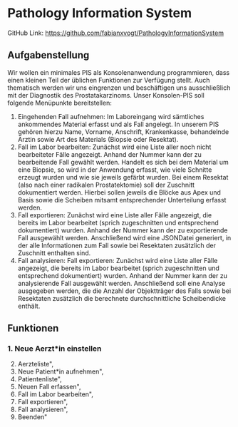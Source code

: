 # Pathology Information System

GitHub Link: https://github.com/fabianxvogt/PathologyInformationSystem

## Aufgabenstellung

Wir wollen ein minimales PIS als Konsolenanwendung programmieren, dass einen kleinen Teil der
üblichen Funktionen zur Verfügung stellt. Auch thematisch werden wir uns eingrenzen und
beschäftigen uns ausschließlich mit der Diagnostik des Prostatakarzinoms. Unser Konsolen-PIS soll
folgende Menüpunkte bereitstellen:
1. Eingehenden Fall aufnehmen: Im Laboreingang wird sämtliches ankommendes Material
erfasst und als Fall angelegt. In unserem PIS gehören hierzu Name, Vorname, Anschrift,
Krankenkasse, behandelnde Ärztin sowie Art des Materials (Biopsie oder Resektat).
2. Fall im Labor bearbeiten: Zunächst wird eine Liste aller noch nicht bearbeiteter Fälle
angezeigt. Anhand der Nummer kann der zu bearbeitende Fall gewählt werden. Handelt es
sich bei dem Material um eine Biopsie, so wird in der Anwendung erfasst, wie viele Schnitte
erzeugt wurden und wie sie jeweils gefärbt wurden. Bei einem Resektat (also nach einer
radikalen Prostatektomie) soll der Zuschnitt dokumentiert werden. Hierbei sollen jeweils die
Blöcke aus Apex und Basis sowie die Scheiben mitsamt entsprechender Unterteilung erfasst
werden.
3. Fall exportieren: Zunächst wird eine Liste aller Fälle angezeigt, die bereits im Labor
bearbeitet (sprich zugeschnitten und entsprechend dokumentiert) wurden. Anhand der
Nummer kann der zu exportierende Fall ausgewählt werden. Anschließend wird eine JSONDatei generiert, in der alle Informationen zum Fall sowie bei Resektaten zusätzlich der
Zuschnitt enthalten sind.
4. Fall analysieren: Fall exportieren: Zunächst wird eine Liste aller Fälle angezeigt, die bereits im
Labor bearbeitet (sprich zugeschnitten und entsprechend dokumentiert) wurden. Anhand
der Nummer kann der zu analysierende Fall ausgewählt werden. Anschließend soll eine
Analyse ausgegeben werden, die die Anzahl der Objektträger des Falls sowie bei Resektaten
zusätzlich die berechnete durchschnittliche Scheibendicke enthält.

## Funktionen

### 1. 	Neue Aerzt*in einstellen

2.	Aerzteliste",
3.	Neue Patient*in aufnehmen",
4.	Patientenliste",
5.	Neuen Fall erfassen",
6.	Fall im Labor bearbeiten",
7.	Fall exportieren",
8.	Fall analysieren",
9.	Beenden"

